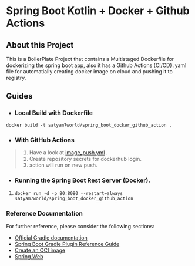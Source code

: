 # Spring Boot Kotlin + Docker + Github Actions

## About this Project
This is a BoilerPlate Project that contains a Multistaged Dockerfile for dockerizing the spring boot app, also it has a Github Actions (CI/CD) .yaml file for automatially creating docker image on cloud and pushing it to registry.

## Guides
* ### Local Build with Dockerfile

``docker build -t satyam7world/spring_boot_docker_github_action .``

* ### With GitHub Actions
>1. Have a look at [image_push.yml](https://github.com/satyam7world/SpringBootDockerGithubAction/blob/master/.github/workflows/image_push.yml) . 
>2. Create repository secrets for dockerhub login.
>3. action will run on new push. 

* ### Running the Spring Boot Rest Server (Docker).
1. ``docker run -d -p 80:8080 --restart=always satyam7world/spring_boot_docker_github_action``



### Reference Documentation

For further reference, please consider the following sections:

* [Official Gradle documentation](https://docs.gradle.org)
* [Spring Boot Gradle Plugin Reference Guide](https://docs.spring.io/spring-boot/docs/3.2.1/gradle-plugin/reference/html/)
* [Create an OCI image](https://docs.spring.io/spring-boot/docs/3.2.1/gradle-plugin/reference/html/#build-image)
* [Spring Web](https://docs.spring.io/spring-boot/docs/3.2.1/reference/htmlsingle/index.html#web)

